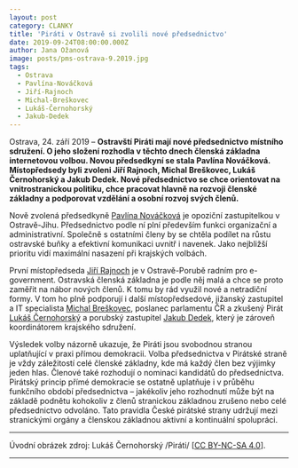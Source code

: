 ```yaml
---
layout: post
category: CLANKY
title: 'Piráti v Ostravě si zvolili nové předsednictvo'
date: 2019-09-24T08:00:00.000Z
author: Jana Ožanová
image: posts/pms-ostrava-9.2019.jpg
tags:
  - Ostrava
  - Pavlína-Nováčková
  - Jiří-Rajnoch
  - Michal-Breškovec
  - Lukáš-Černohorský
  - Jakub-Dedek
---
```


Ostrava, 24. září 2019 – **Ostravští Piráti mají nové předsednictvo místního sdružení. O jeho složení rozhodla v těchto dnech členská základna internetovou volbou. Novou předsedkyní se stala Pavlína Nováčková. Místopředsedy byli zvoleni Jiří Rajnoch, Michal Breškovec, Lukáš Černohorský a Jakub Dedek. Nové předsednictvo se chce orientovat na vnitrostranickou politiku, chce pracovat hlavně na rozvoji členské základny a podporovat vzdělání a osobní rozvoj svých členů.**

Nově zvolená předsedkyně [Pavlína Nováčková](https://wiki.pirati.cz/lide/pavlina_novackova) je opoziční zastupitelkou v Ostravě-Jihu. Předsednictvo podle ní plní především funkci organizační a administrativní. Společně s ostatními členy by se chtěla podílet na růstu ostravské buňky a efektivní komunikaci uvnitř i navenek. Jako nejbližší prioritu vidí maximální nasazení při krajských volbách.

První místopředseda [Jiří Rajnoch](https://wiki.pirati.cz/lide/jiri_rajnoch) je v Ostravě-Porubě radním pro e-government. Ostravská členská základna je podle něj malá a chce se proto zaměřit na nábor nových členů. K tomu by rád využil nové a netradiční formy. V tom ho plně podporují i další místopředsedové, jižanský zastupitel a IT specialista [Michal Breškovec](https://wiki.pirati.cz/lide/michal_breskovec), poslanec parlamentu ČR a zkušený Pirát [Lukáš Černohorský](https://wiki.pirati.cz/lide/lukas_cernohorsky) a porubský zastupitel [Jakub Dedek](https://wiki.pirati.cz/lide/jakub_dedek), který je zároveň koordinátorem krajského sdružení.

Výsledek volby názorně ukazuje, že Piráti jsou svobodnou stranou uplatňující v praxi přímou demokracii. Volba předsednictva v Pirátské straně je vždy záležitostí celé členské základny, kde má každý člen bez výjimky jeden hlas. Členové také rozhodují o nominaci kandidátů do předsednictva. Pirátský princip přímé demokracie se ostatně uplatňuje i v průběhu funkčního období předsednictva – jakékoliv jeho rozhodnutí může být na základě podnětu kohokoliv z členů stranickou základnou zrušeno nebo celé předsednictvo odvoláno. Tato pravidla České pirátské strany udržují mezi stranickými orgány a členskou základnou aktivní a kontinuální spolupráci.

---

Úvodní obrázek zdroj: Lukáš Černohorský /Piráti/ \[[CC BY-NC-SA 4.0](httpscreativecommons.orglicensesby-nc-sa4.0deed.cs)\].

- - -
